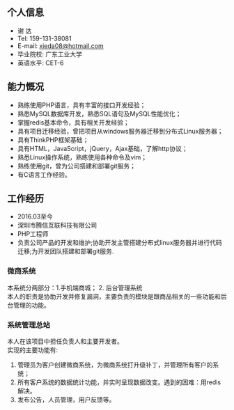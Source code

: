 ## 个人信息

- 谢 达		 
- Tel: 159-131-38081        
- E-mail: xieda08@hotmail.com
- 毕业院校: 广东工业大学
- 英语水平: CET-6

## 能力慨况

- 熟练使用PHP语言，具有丰富的接口开发经验；
- 熟悉MySQL数据库开发，熟悉SQL语句及MySQL性能优化；
- 掌握redis基本命令，具有相关开发经验；
- 具有项目迁移经验，曾把项目从windows服务器迁移到分布式Linux服务器；
- 具有ThinkPHP框架基础；
- 具有HTML，JavaScript，jQuery，Ajax基础，了解http协议；
- 熟悉Linux操作系统，熟练使用各种命令及vim；
- 熟练使用git，曾为公司搭建和部署git服务；
- 有C语言工作经验。

## 工作经历

- 2016.03至今
- 深圳市腾信互联科技有限公司
- PHP工程师
- 负责公司产品的开发和维护;协助开发主管搭建分布式linux服务器并进行代码迁移;为开发团队搭建和部署git服务.

### 微商系统

本系统分两部分：1.手机端商城； 2. 后台管理系统  
本人的职责是协助开发并修复漏洞，主要负责的模块是跟商品相关的一些功能和后台管理的功能。

### 系统管理总站

本人在该项目中担任负责人和主要开发者。  
实现的主要功能有:

1. 管理员为客户创建微商系统，为微商系统打升级补丁，并管理所有客户的系统；
2. 所有客户系统的数据统计功能，并实时呈现数据改变。遇到的困难：用redis解决。
3. 发布公告，人员管理，用户反馈等。

